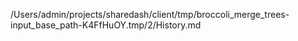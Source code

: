 /Users/admin/projects/sharedash/client/tmp/broccoli_merge_trees-input_base_path-K4FfHuOY.tmp/2/History.md